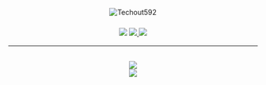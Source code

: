 <p align="center"> <img src="https://komarev.com/ghpvc/?username=Techout592&label=Profile%20views&color=0e75b6&style=flat" alt="Techout592" /> </p>
<h3 align="center">
  <img src="https://img.shields.io/github/followers/LilDerp-IsBetter?label=Followers&style=for-the-badge&color=green">
  <a href="https://discord.gg/PQXxpr9Afg" alt="Discord">
      <img src="https://img.shields.io/discord/807694513337663498?label=discord&style=for-the-badge&color=blue"/>
  </a>
  <a href="https://neronx.myvnc.com/" alt="Website">
      <img src="https://img.shields.io/website?down_color=red&down_message=Offline&style=for-the-badge&up_color=green&up_message=Online&url=https%3A%2F%2Fwillfp.com"/>
  </a>
</h3>

<hr>

<h2 align="center">
  <a href="https://github.com/RyLanEzekieL">
    <img align="center" src="https://github-readme-stats.vercel.app/api/top-langs/?username=RyLanEzekieL&layout=compact&theme=dark">
  </a>
  <br>
  <a href="https://github.com/RyLanEzekieL">
    <img align="center" src="https://github-readme-stats.vercel.app/api/?username=RyLanEzekieL&show_icons=true&theme=dark">
  </a>
</h2>
